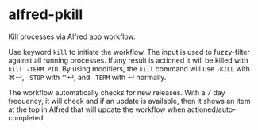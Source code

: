 # alfred-pkill
Kill processes via Alfred app workflow.

Use keyword `kill` to initiate the workflow. The input is used to fuzzy-filter against all running processes. If any result is actioned it will be killed with `kill -TERM PID`. By using modifiers, the `kill` command will use `-KILL` with ⌘↵, `-STOP` with ⌃↵, and `-TERM` with ↵ normally.

The workflow automatically checks for new releases. With a 7 day frequency, it will check and if an update is available, then it shows an item at the top in Alfred that will update the workflow when actioned/auto-completed.
